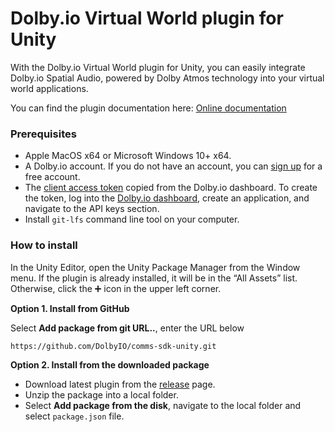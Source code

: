 # Dolby.io Virtual World plugin for Unity

With the Dolby.io Virtual World plugin for Unity, you can easily integrate Dolby.io Spatial Audio, powered by Dolby Atmos technology into your virtual world applications.

You can find the plugin documentation here: [Online documentation](https://api-references.dolby.io/comms-sdk-dotnet/documentation/unity/getting-started/installation.html)

### Prerequisites
- Apple MacOS x64 or Microsoft Windows 10+ x64.
- A Dolby.io account. If you do not have an account, you can [sign up](https://dolby.io/signup) for a free account.
- The [client access token](https://docs.dolby.io/communications-apis/docs/overview-developer-tools#client-access-token) copied from the Dolby.io dashboard. To create the token, log into the [Dolby.io dashboard](https://dashboard.dolby.io/), create an application, and navigate to the API keys section.
- Install `git-lfs` command line tool on your computer.

### How to install

In the Unity Editor, open the Unity Package Manager from the Window menu. If the plugin is already installed, it will be in the “All Assets” list. Otherwise, click the ➕ icon in the upper left corner.

**Option 1. Install from GitHub**

Select **Add package from git URL..**, enter the URL below
```
https://github.com/DolbyIO/comms-sdk-unity.git
```

**Option 2. Install from the downloaded package**

- Download latest plugin from the [release](https://github.com/DolbyIO/comms-sdk-dotnet/releases) page.
- Unzip the package into a local folder.
- Select **Add package from the disk**, navigate to the local folder and select `package.json` file.